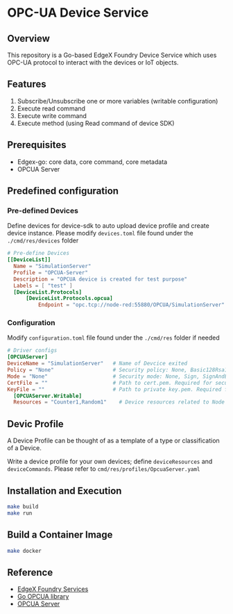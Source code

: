 # OPC-UA Device Service

## Overview

This repository is a Go-based EdgeX Foundry Device Service which uses OPC-UA protocol to interact with the devices or IoT objects.

## Features

1. Subscribe/Unsubscribe one or more variables (writable configuration)
2. Execute read command
3. Execute write command
4. Execute method (using Read command of device SDK)

## Prerequisites

- Edgex-go: core data, core command, core metadata
- OPCUA Server

## Predefined configuration

### Pre-defined Devices

Define devices for device-sdk to auto upload device profile and create device instance. Please modify `devices.toml` file found under the `./cmd/res/devices` folder

```toml
# Pre-define Devices
[[DeviceList]]
  Name = "SimulationServer"
  Profile = "OPCUA-Server"
  Description = "OPCUA device is created for test purpose"
  Labels = [ "test" ]
  [DeviceList.Protocols]
      [DeviceList.Protocols.opcua]
          Endpoint = "opc.tcp://node-red:55880/OPCUA/SimulationServer"
```

### Configuration

Modify `configuration.toml` file found under the `./cmd/res` folder if needed

```toml
# Driver configs
[OPCUAServer]
DeviceName = "SimulationServer"   # Name of Devcice exited
Policy = "None"                   # Security policy: None, Basic128Rsa15, Basic256, Basic256Sha256. Default: auto
Mode = "None"                     # Security mode: None, Sign, SignAndEncrypt. Default: auto
CertFile = ""                     # Path to cert.pem. Required for security mode/policy != None
KeyFile = ""                      # Path to private key.pem. Required for security mode/policy != None
  [OPCUAServer.Writable]
  Resources = "Counter1,Random1"    # Device resources related to Node IDs to subscribe to (comma-separated values)
```

## Devic Profile

A Device Profile can be thought of as a template of a type or classification of a Device.

Write a device profile for your own devices; define `deviceResources` and `deviceCommands`. Please refer to `cmd/res/profiles/OpcuaServer.yaml`

## Installation and Execution

```bash
make build
make run
```

## Build a Container Image

```bash
make docker
```

## Reference

- [EdgeX Foundry Services](https://github.com/edgexfoundry/edgex-go)
- [Go OPCUA library](https://github.com/gopcua/opcua)
- [OPCUA Server](https://www.prosysopc.com/products/opc-ua-simulation-server)
